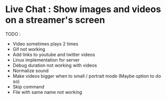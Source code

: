 # Live Chat : Show images and videos on a streamer's screen

TODO : 
  - Video sometimes plays 2 times
  - Gif not working
  - Add links to youtube and twitter videos
  - Linux implementation for server
  - Debug duration not working with videos
  - Normalize sound 
  - Make videos bigger when to small / portrait mode (Maybe option to do so)
  - Skip command
  - File with same name not working
